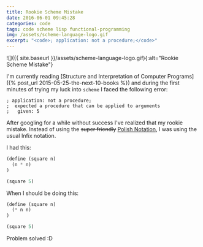 ```yaml
---
title: Rookie Scheme Mistake
date: 2016-06-01 09:45:28
categories: code
tags: code scheme lisp functional-programming
img: /assets/scheme-language-logo.gif
excerpt: "<code>; application: not a procedure;</code>"
---
```


![]({{ site.baseurl }}/assets/scheme-language-logo.gif){:alt="Rookie Scheme Mistake"}

I'm currently reading [Structure and Interpretation of Computer Programs]({% post_url 2015-05-25-the-next-10-books %}) and during the first minutes of trying my luck into `scheme` I faced the following error:

```log
; application: not a procedure;
;  expected a procedure that can be applied to arguments
;   given: 5
```
After googling for a while without success I've realized that my rookie mistake. Instead of using the <del>super friendly</del> [Polish Notation](http://www.cs.man.ac.uk/~p/cs212/fix.html), I was using the usual Infix notation.

I had this:

```scheme
(define (square n)
  (n * n)
)

(square 5)
```

When I should be doing this:

```scheme
(define (square n)
  (* n n)
)

(square 5)
```

Problem solved :D
